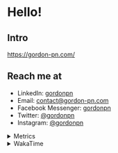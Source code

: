 # Hello!

## Intro

<https://gordon-pn.com/>

## Reach me at

- LinkedIn: [gordonpn](https://www.linkedin.com/in/gordonpn/)
- Email: [contact@gordon-pn.com](mailto:contact@gordon-pn.com)
- Facebook Messenger: [gordonpn](https://www.messenger.com/t/Gordonpn)
- Twitter: [@gordonpn](https://twitter.com/Gordonpn)
- Instagram: [@gordonpn](https://www.instagram.com/gordonpn/)

<details>
  <summary>Metrics</summary>

  <img align="center" src="https://github.com/gordonpn/gordonpn/blob/master/github-metrics.svg" alt="GitHub Metrics">

</details>

<details>
  <summary>WakaTime</summary>

  <!--START_SECTION:waka-->
📊 **This Week I Spent My Time On** 

```text
💬 Programming Languages: 
Other                    21 hrs 30 mins      ████████████████████████░   94.88 % 
Java                     1 hr 3 mins         █░░░░░░░░░░░░░░░░░░░░░░░░   04.65 % 
Smithy                   4 mins              ░░░░░░░░░░░░░░░░░░░░░░░░░   00.31 % 
IDEA_MODULE              1 min               ░░░░░░░░░░░░░░░░░░░░░░░░░   00.09 % 
Markdown                 0 secs              ░░░░░░░░░░░░░░░░░░░░░░░░░   00.03 % 

🔥 Editors: 
Chrome                   12 hrs 56 mins      ██████████████░░░░░░░░░░░   57.05 % 
Slack                    3 hrs 53 mins       ████░░░░░░░░░░░░░░░░░░░░░   17.13 % 
Firefox                  1 hr 22 mins        ██░░░░░░░░░░░░░░░░░░░░░░░   06.06 % 
Messages                 1 hr 11 mins        █░░░░░░░░░░░░░░░░░░░░░░░░   05.29 % 
IntelliJ IDEA            1 hr 9 mins         █░░░░░░░░░░░░░░░░░░░░░░░░   05.09 % 
```


 Last Updated on 17/10/2025 16:28:27 UTC
<!--END_SECTION:waka-->
</details>
